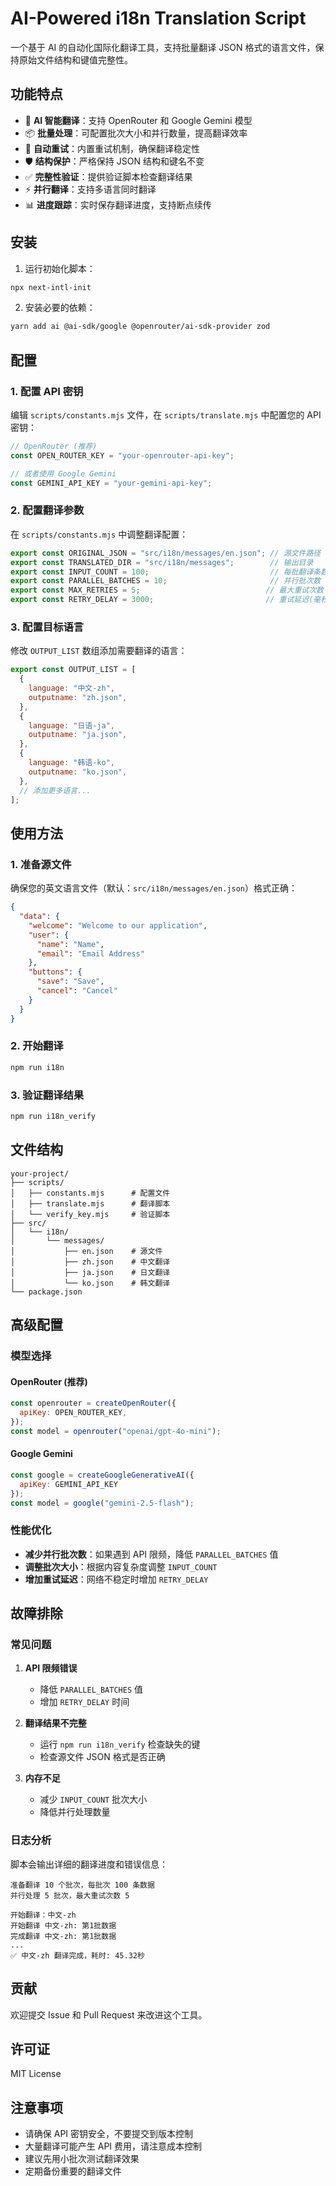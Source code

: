 

# AI-Powered i18n Translation Script

一个基于 AI 的自动化国际化翻译工具，支持批量翻译 JSON 格式的语言文件，保持原始文件结构和键值完整性。

## 功能特点

- 🤖 **AI 智能翻译**：支持 OpenRouter 和 Google Gemini 模型
- 📦 **批量处理**：可配置批次大小和并行数量，提高翻译效率
- 🔄 **自动重试**：内置重试机制，确保翻译稳定性
- 🛡️ **结构保护**：严格保持 JSON 结构和键名不变
- ✅ **完整性验证**：提供验证脚本检查翻译结果
- ⚡ **并行翻译**：支持多语言同时翻译
- 📊 **进度跟踪**：实时保存翻译进度，支持断点续传

## 安装

1. 运行初始化脚本：
```bash
npx next-intl-init
```

2. 安装必要的依赖：
```bash
yarn add ai @ai-sdk/google @openrouter/ai-sdk-provider zod
```

## 配置

### 1. 配置 API 密钥

编辑 `scripts/constants.mjs` 文件，在 `scripts/translate.mjs` 中配置您的 API 密钥：

```javascript
// OpenRouter (推荐)
const OPEN_ROUTER_KEY = "your-openrouter-api-key";

// 或者使用 Google Gemini
const GEMINI_API_KEY = "your-gemini-api-key";
```

### 2. 配置翻译参数

在 `scripts/constants.mjs` 中调整翻译配置：

```javascript
export const ORIGINAL_JSON = "src/i18n/messages/en.json"; // 源文件路径
export const TRANSLATED_DIR = "src/i18n/messages";        // 输出目录
export const INPUT_COUNT = 100;                           // 每批翻译条数
export const PARALLEL_BATCHES = 10;                       // 并行批次数
export const MAX_RETRIES = 5;                            // 最大重试次数
export const RETRY_DELAY = 3000;                         // 重试延迟(毫秒)
```

### 3. 配置目标语言

修改 `OUTPUT_LIST` 数组添加需要翻译的语言：

```javascript
export const OUTPUT_LIST = [
  {
    language: "中文-zh",
    outputname: "zh.json",
  },
  {
    language: "日语-ja", 
    outputname: "ja.json",
  },
  {
    language: "韩语-ko",
    outputname: "ko.json",
  },
  // 添加更多语言...
];
```

## 使用方法

### 1. 准备源文件

确保您的英文语言文件（默认：`src/i18n/messages/en.json`）格式正确：

```json
{
  "data": {
    "welcome": "Welcome to our application",
    "user": {
      "name": "Name",
      "email": "Email Address"
    },
    "buttons": {
      "save": "Save",
      "cancel": "Cancel"
    }
  }
}
```

### 2. 开始翻译

```bash
npm run i18n
```

### 3. 验证翻译结果

```bash
npm run i18n_verify
```

## 文件结构

```
your-project/
├── scripts/
│   ├── constants.mjs      # 配置文件
│   ├── translate.mjs      # 翻译脚本
│   └── verify_key.mjs     # 验证脚本
├── src/
│   └── i18n/
│       └── messages/
│           ├── en.json    # 源文件
│           ├── zh.json    # 中文翻译
│           ├── ja.json    # 日文翻译
│           └── ko.json    # 韩文翻译
└── package.json
```

## 高级配置

### 模型选择

#### OpenRouter (推荐)

```javascript
const openrouter = createOpenRouter({
  apiKey: OPEN_ROUTER_KEY,
});
const model = openrouter("openai/gpt-4o-mini");
```

#### Google Gemini

```javascript
const google = createGoogleGenerativeAI({ 
  apiKey: GEMINI_API_KEY 
});
const model = google("gemini-2.5-flash");
```

### 性能优化

- **减少并行批次数**：如果遇到 API 限频，降低 `PARALLEL_BATCHES` 值
- **调整批次大小**：根据内容复杂度调整 `INPUT_COUNT`
- **增加重试延迟**：网络不稳定时增加 `RETRY_DELAY`

## 故障排除

### 常见问题

1. **API 限频错误**
   - 降低 `PARALLEL_BATCHES` 值
   - 增加 `RETRY_DELAY` 时间

2. **翻译结果不完整**
   - 运行 `npm run i18n_verify` 检查缺失的键
   - 检查源文件 JSON 格式是否正确

3. **内存不足**
   - 减少 `INPUT_COUNT` 批次大小
   - 降低并行处理数量

### 日志分析

脚本会输出详细的翻译进度和错误信息：

```
准备翻译 10 个批次，每批次 100 条数据
并行处理 5 批次，最大重试次数 5

开始翻译：中文-zh
开始翻译 中文-zh: 第1批数据
完成翻译 中文-zh: 第1批数据
...
✅ 中文-zh 翻译完成，耗时: 45.32秒
```

## 贡献

欢迎提交 Issue 和 Pull Request 来改进这个工具。

## 许可证

MIT License

## 注意事项

- 请确保 API 密钥安全，不要提交到版本控制
- 大量翻译可能产生 API 费用，请注意成本控制
- 建议先用小批次测试翻译效果
- 定期备份重要的翻译文件